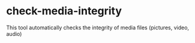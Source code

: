 # check-media-integrity
This tool automatically checks the integrity of media files (pictures, video, audio)
